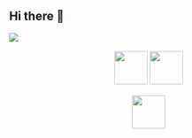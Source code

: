 ## Hi there 👋

  <img display:inline-block src="https://github-readme-stats.vercel.app/api/top-langs/?username=NicoleGuirardelli&layout=donut&theme=highcontrast&hide_border=true&langs_count=8"/>
</div>
<br><br>
<div align="center">  

  <img src="https://cdn.jsdelivr.net/gh/devicons/devicon/icons/python/python-original.svg" width="60" height="60"/> 
  <img src="https://cdn.jsdelivr.net/gh/devicons/devicon/icons/java/java-original.svg" width="60" height="60" />
  <br>
 
  <br>
  <div align="center">
    <a href="https://www.linkedin.com/in/nicole-duarte-guirardelli-78a22737a/" target="blank"><img src="https://cdn.jsdelivr.net/gh/devicons/devicon/icons/linkedin/linkedin-original.svg" width="60" height="60"/>        
  </div>
</div>

          
  
